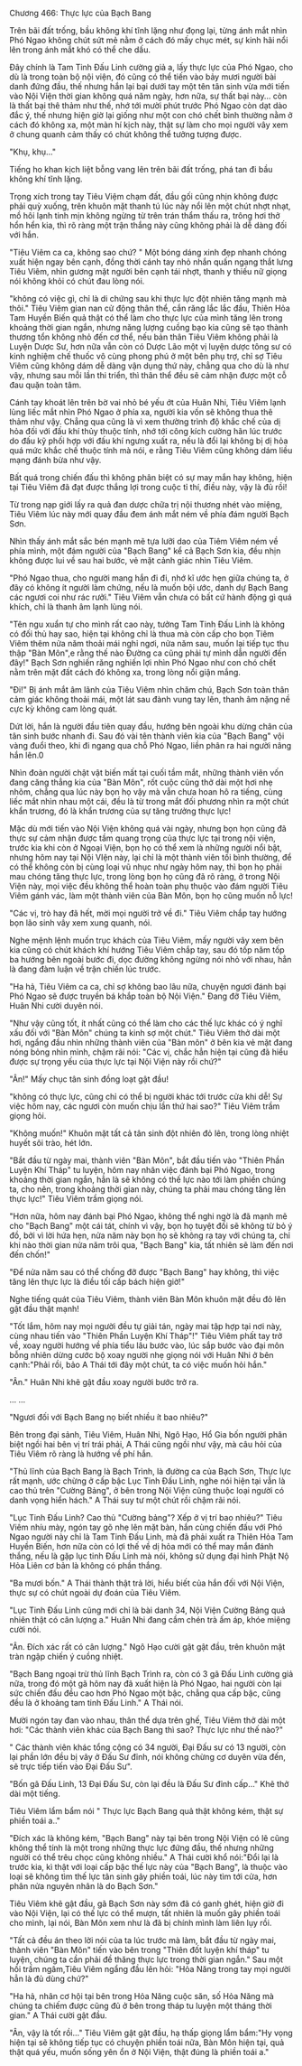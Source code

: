 




Chương 466: Thực lực của Bạch Bang


Trên bãi đất trống, bầu không khí tĩnh lặng như đọng lại, từng ánh mắt nhìn Phó Ngao không chút sứt mẻ nằm ở cách đó mấy chục mét, sự kinh hãi nổi lên trong ánh mắt khó có thể che dấu.

Đây chính là Tam Tinh Đấu Linh cường giả a, lấy thực lực của Phó Ngao, cho dù là trong toàn bộ nội viện, đó cũng có thể tiến vào bảy mươi người bài danh đứng đầu, thế nhưng hắn lại bại dưới tay một tên tân sinh vừa mới tiến vào Nội Viện thời gian không quá năm ngày, hơn nữa, sự thất bại này… còn là thất bại thê thảm như thế, nhớ tới mười phút trước Phó Ngao còn dạt dào đắc ý, thế nhưng hiện giờ lại giống như một con chó chết bình thường nằm ở cách đó không xa, một màn hí kịch này, thật sự làm cho mọi người vây xem ở chung quanh cảm thấy có chút không thể tưởng tượng được.

"Khụ, khụ..."

Tiếng ho khan kịch liệt bỗng vang lên trên bãi đất trống, phá tan đi bầu không khí tĩnh lặng.

Trọng xích trong tay Tiêu Việm chạm đất, đầu gối cũng nhịn không được phải quỳ xuống, trên khuôn mặt thanh tú lúc này nổi lên một chút nhợt nhạt, mồ hôi lạnh tinh mịn không ngừng từ trên trán thẩm thấu ra, trông hơi thở hổn hển kia, thì rõ ràng một trận thắng này cũng không phải là dễ dàng đối với hắn.

"Tiêu Viêm ca ca, không sao chứ? " Một bóng dáng xinh đẹp nhanh chóng xuất hiện ngay bên cạnh, đồng thời cánh tay nhỏ nhắn quấn ngang thắt lưng Tiêu Viêm, nhìn gương mặt người bên cạnh tái nhợt, thanh y thiếu nữ giọng nói không khỏi có chút đau lòng nói.

"không có việc gì, chỉ là di chứng sau khi thực lực đột nhiên tăng mạnh mà thôi." Tiêu Viêm gian nan cử động thân thể, cắn răng lắc lắc đầu, Thiên Hỏa Tam Huyền Biến quả thật có thể làm cho thực lực của mình tăng lên trong khoảng thời gian ngắn, nhưng năng lượng cuồng bạo kia cũng sẽ tạo thành thương tổn không nhỏ đến cơ thể, nếu bản thân Tiêu Viêm không phải là Luyện Dược Sư, hơn nữa vẫn còn có Dược Lão một vị luyện dược tông sư có kinh nghiệm chế thuốc vô cùng phong phú ở một bên phụ trợ, chỉ sợ Tiêu Viêm cũng không dám dễ dàng vận dụng thứ này, chẳng qua cho dù là như vậy, nhưng sau mỗi lần thi triển, thì thân thể đều sẽ cảm nhận được một cỗ đau quặn toàn tâm.

Cánh tay khoát lên trên bờ vai nhỏ bé yếu ớt của Huân Nhi, Tiêu Viêm lạnh lùng liếc mắt nhìn Phó Ngao ở phía xa, người kia vốn sẽ không thua thê thảm như vậy. Chẳng qua cũng là vì xem thường trình độ khắc chế của dị hỏa đối với đấu khí thủy thuộc tính, nhớ tới công kích cường hãn lúc trước do đấu kỹ phối hợp với đấu khí ngưng xuất ra, nếu là đổi lại không bị dị hỏa quá mức khắc chế thuộc tính mà nói, e rằng Tiêu Viêm cũng không dám liều mạng đánh bừa như vậy.

Bất quá trong chiến đấu thì không phân biệt có sự may mắn hay không, hiện tại Tiêu Viêm đã đạt được thắng lợi trong cuộc tỉ thí, điều này, vậy là đủ rồi!

Từ trong nạp giới lấy ra quả đan dược chữa trị nội thương nhét vào miệng, Tiêu Viêm lúc này mới quay đầu đem ánh mắt ném về phía đám người Bạch Sơn.

Nhìn thấy ánh mắt sắc bén mạnh mẽ tựa lưỡi dao của Tiêm Viêm ném về phía mình, một đám người của "Bạch Bang" kể cả Bạch Sơn kia, đều nhịn không được lui về sau hai bước, vẻ mặt cảnh giác nhìn Tiêu Viêm.

"Phó Ngao thua, cho người mang hắn đi đi, nhớ kĩ ước hẹn giữa chúng ta, ở đây có không ít người làm chứng, nếu là muốn bội ước, danh dự Bạch Bang các ngươi coi như rác rưởi." Tiêu Viêm vẫn chưa có bất cứ hành động gì quá khích, chỉ là thanh âm lạnh lùng nói.

"Tên ngu xuẩn tự cho mình rất cao này, tưởng Tam Tinh Đấu Linh là không có đối thủ hay sao, hiện tại không chỉ là thua mà còn cấp cho bọn Tiêm Viêm thêm nửa năm thoải mái nghỉ ngơi, nửa năm sau, muốn lại tiếp tục thu thập "Bàn Môn",e rằng thế nào Đường ca cũng phải tự mình dẫn người đến đây!" Bạch Sơn nghiến răng nghiến lợi nhìn Phó Ngao như con chó chết nằm trên mặt đất cách đó không xa, trong lòng nổi giận mắng.

"Đi!" Bị ánh mắt âm lãnh của Tiêu Viêm nhìn chăm chú, Bạch Sơn toàn thân cảm giác không thoải mái, một lát sau đành vung tay lên, thanh âm nặng nề cực kỳ không cam lòng quát.

Dứt lời, hắn là người đầu tiên quay đầu, hướng bên ngoài khu dừng chân của tân sinh bước nhanh đi. Sau đó vài tên thành viên kia của "Bạch Bang" vội vàng đuổi theo, khi đi ngang qua chỗ Phó Ngao, liền phân ra hai người nâng hắn lên.0

Nhìn đoàn người chật vật biến mất tại cuối tầm mắt, những thành viên vốn đang căng thẳng kia của "Bàn Môn", rốt cuộc cũng thở dài một hơi nhẹ nhõm, chẳng qua lúc này bọn họ vậy mà vẫn chưa hoan hô ra tiếng, cùng liếc mắt nhìn nhau một cái, đều là từ trong mắt đối phương nhìn ra một chút khẩn trương, đó là khẩn trương của sự tăng trưởng thực lực!

Mặc dù mới tiến vào Nội Viện không quá vài ngày, nhưng bọn họn cũng đã thực sự cảm nhận được tầm quang trọng của thực lực tại trong nội viện, trước kia khi còn ở Ngoại Viện, bọn họ có thể xem là những người nổi bật, nhưng hôm nay tại Nội VIện này, lại chỉ là một thành viên tối bình thường, để có thể không còn bị cùng loại vũ nhục như ngày hôm nay, thì bọn họ phải mau chóng tăng thực lực, trong lòng bọn họ cũng đã rõ ràng, ở trong Nội Viện này, mọi việc đều không thể hoàn toàn phụ thuộc vào đám người Tiêu Viêm gánh vác, làm một thành viên của Bàn Môn, bọn họ cũng muốn nỗ lực!

"Các vị, trò hay đã hết, mời mọi người trở về đi." Tiêu Viêm chắp tay hướng bọn lão sinh vây xem xung quanh, nói.

Nghe mệnh lệnh muốn trục khách của Tiêu Viêm, mấy người vây xem bên kia cũng có chút khách khí hướng Tiêu Viêm chắp tay, sau đó tốp năm tốp ba hướng bên ngoài bước đi, dọc đường không ngừng nói nhỏ với nhau, hẳn là đang đàm luận về trận chiến lúc trước.

"Ha hả, Tiêu Viêm ca ca, chỉ sợ không bao lâu nữa, chuyện ngươi đánh bại Phó Ngao sẽ được truyền bá khắp toàn bộ Nội Viện." Đang đỡ Tiêu Viêm, Huân Nhi cười duyên nói.

"Như vậy cũng tốt, ít nhất cũng có thể làm cho các thế lực khác có ý nghĩ xấu đối với "Bàn Môn" chúng ta kinh sợ một chút." Tiêu Viêm thở dài một hơi, ngẩng đầu nhìn những thành viên của "Bàn môn" ở bên kia vẻ mặt đang nóng bỏng nhìn mình, chậm rãi nói: "Các vị, chắc hẳn hiện tại cũng đã hiểu được sự trọng yếu của thực lực tại Nội Viện này rồi chứ?"

"Ân!" Mấy chục tân sinh đồng loạt gật đầu!

"không có thực lực, cũng chỉ có thể bị người khác tới trước cửa khi dễ! Sự việc hôm nay, các ngươi còn muốn chịu lần thứ hai sao?" Tiêu Viêm trầm giọng hỏi.

"Không muốn!" Khuôn mặt tất cả tân sinh đột nhiên đỏ lên, trong lòng nhiệt huyết sôi trào, hét lớn.

"Bắt đầu từ ngày mai, thành viên "Bàn Môn", bắt đầu tiến vào "Thiên Phần Luyện Khí Tháp" tu luyện, hôm nay nhân việc đánh bại Phó Ngao, trong khoảng thời gian ngắn, hẳn là sẽ không có thế lực nào tới làm phiền chúng ta, cho nên, trong khoảng thời gian này, chúng ta phải mau chóng tăng lên thực lực!" Tiêu Viêm trầm giọng nói.

"Hơn nữa, hôm nay đánh bại Phó Ngao, không thể nghi ngờ là đã mạnh mẽ cho "Bạch Bang" một cái tát, chính vì vậy, bọn họ tuyệt đối sẽ không từ bỏ ý đồ, bởi vì lời hứa hẹn, nửa năm này bọn họ sẽ không ra tay với chúng ta, chỉ khi nào thời gian nửa năm trôi qua, "Bạch Bang" kia, tất nhiên sẽ làm đến nơi đến chốn!"

"Để nửa năm sau có thể chống đỡ được "Bạch Bang" hay không, thì việc tăng lên thực lực là điều tối cấp bách hiện giờ!"

Nghe tiếng quát của Tiêu Viêm, thành viên Bàn Môn khuôn mặt đều đỏ lên gật đầu thật mạnh!

"Tốt lắm, hôm nay mọi người đều tự giải tán, ngày mai tập hợp tại nơi này, cùng nhau tiến vào "Thiên Phần Luyện Khí Tháp"!" Tiêu Viêm phất tay trở về, xoay người hướng về phía tiểu lâu bước vào, lúc sắp bước vào đại môn bỗng nhiên dừng cước bộ xoay người nhẹ giọng nói với Huân Nhi ở bên cạnh:"Phải rồi, bảo A Thái tới đây một chút, ta có việc muốn hỏi hắn."

"Ân." Huân Nhi khẽ gật đầu xoay người bước trở ra.

… …

"Ngươi đối với Bạch Bang nọ biết nhiều ít bao nhiêu?"

Bên trong đại sảnh, Tiêu Viêm, Huân Nhi, Ngô Hạo, Hổ Gia bốn người phân biệt ngồi hai bên vị trí trái phải, A Thái cũng ngồi như vậy, mà câu hỏi của Tiêu Viêm rõ ràng là hướng về phí hắn.

"Thủ lĩnh của Bạch Bang là Bạch Trình, là đường ca của Bạch Sơn, Thực lực rất mạnh, ước chừng ở cấp bậc Lục Tinh Đấu Linh, nghe nói hiện tại vẫn là cao thủ trên "Cường Bảng", ở bên trong Nội Viện cũng thuộc loại người có danh vọng hiển hách." A Thái suy tư một chút rồi chậm rãi nói.

"Lục Tinh Đấu Linh? Cao thủ "Cường bảng"? Xếp ở vị trí bao nhiêu?" Tiêu Viêm nhíu mày, ngón tay gõ nhẹ lên mặt bàn, hắn cùng chiến đấu với Phó Ngao người này chỉ là Tam Tinh Đấu Linh, mà đã phải xuất ra Thiên Hỏa Tam Huyền Biến, hơn nữa còn có lợi thế về dị hỏa mới có thể may mắn đánh thắng, nếu là gặp lục tinh Đấu Linh mà nói, không sử dụng đại hình Phật Nộ Hỏa Liên cơ bản là không có phần thắng.

"Ba mươi bốn." A Thái thành thật trả lời, hiểu biết của hắn đối với Nội Viện, thực sự có chút ngoài dự đoán của Tiêu Viêm.

"Lục Tinh Đấu Linh cũng mới chỉ là bài danh 34, Nội Viện Cường Bảng quả nhiên thật có cân lượng a." Huân Nhi đang cầm chén trà ấm áp, khóe miệng cười nói.

"Ân. Đích xác rất có cân lượng." Ngô Hạo cười gật gật đầu, trên khuôn mặt tràn ngập chiến ý cuồng nhiệt.

"Bạch Bang ngoại trừ thủ lĩnh Bạch Trình ra, còn có 3 gã Đấu Linh cường giả nữa, trong đó một gã hôm nay đã xuất hiện là Phó Ngao, hai người còn lại sức chiến đấu đều cao hơn Phó Ngao một bậc, chẳng qua cấp bậc, cũng đều là ở khoảng tam tinh Đấu Linh." A Thái nói.

Mười ngón tay đan vào nhau, thân thể dựa trên ghế, Tiêu Viêm thở dài một hơi: "Các thành viên khác của Bạch Bang thì sao? Thực lực như thế nào?"

" Các thành viên khác tổng cộng có 34 người, Đại Đấu sư có 13 người, còn lại phần lớn đều bị vây ở Đấu Sư đỉnh, nói không chừng cơ duyên vừa đến, sẽ trực tiếp tiến vào Đại Đấu Sư".

"Bốn gã Đấu Linh, 13 Đại Đấu Sư, còn lại đều là Đấu Sư đỉnh cấp…" Khẽ thở dài một tiếng.

Tiêu Viêm lẩm bẩm nói " Thực lực Bạch Bang quả thật không kém, thật sự phiền toái a.."

"Đích xác là không kém, "Bạch Bang" này tại bên trong Nội Viện có lẽ cũng không thể tính là một trong những thực lực đứng đầu, thế nhưng những người có thể trêu chọc cũng không nhiều." A Thái cười khổ nói:"Đổi lại là trước kia, kì thật với loại cấp bậc thế lực này của "Bạch Bang", là thuộc vào loại sẽ không tìm thế lực tân sinh gây phiền toái, lúc này tìm tới cửa, hơn phân nửa nguyên nhân là do Bạch Sơn."

Tiêu Viêm khẽ gật đầu, gã Bạch Sơn này sớm đã có ganh ghét, hiện giờ đi vào Nội Viện, lại có thế lực có thể mượn, tất nhiên là muốn gây phiền toái cho mình, lại nói, Bàn Môn xem như là đã bị chính mình làm liên lụy rồi.

"Tất cả đều án theo lời nói của ta lúc trước mà làm, bắt đầu từ ngày mai, thành viên "Bàn Môn" tiến vào bên trong "Thiên đốt luyện khí tháp" tu luyện, chúng ta cần phải đề thăng thực lực trong thời gian ngắn." Sau một hồi trầm ngâm,Tiêu Viêm ngẩng đầu lên hỏi: "Hỏa Năng trong tay mọi người hẳn là đủ dùng chứ?"

"Ha hả, nhân cơ hội tại bên trong Hỏa Năng cuộc săn, số Hỏa Năng mà chúng ta chiếm được cũng đủ ở bên trong tháp tu luyện một tháng thời gian." A Thái cười gật đầu.

"Ân, vậy là tốt rồi…" Tiêu Viêm gật gật đầu, hạ thấp giọng lẩm bẩm:"Hy vọng hiện tại sẽ không tiếp tục có chuyện phiền toái nữa, Bàn Môn hiện tại, quả thật quá yếu, muốn sống yên ổn ở Nội Viện, thật đúng là phiền toái a."




